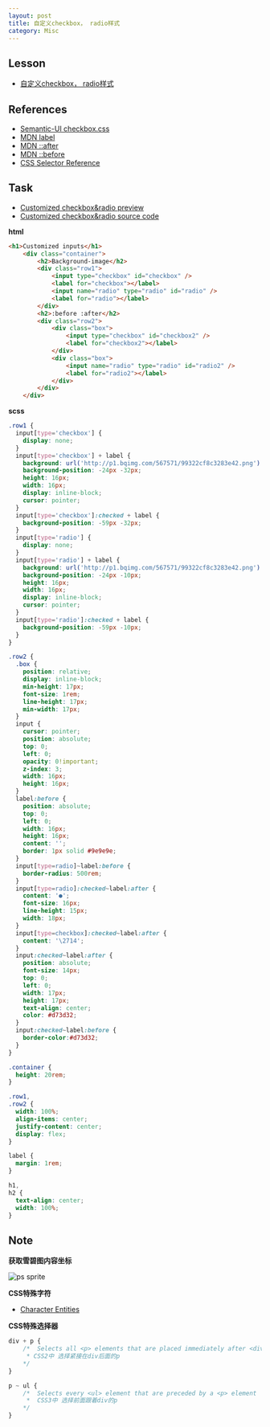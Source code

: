 ```yaml
---
layout: post
title: 自定义checkbox， radio样式
category: Misc
---
```


## Lesson

* [自定义checkbox， radio样式](http://ife.baidu.com/course/detail/id/23)

## References

* [Semantic-UI checkbox.css](https://github.com/Semantic-Org/Semantic-UI/blob/master/dist/components/checkbox.css)
* [MDN label](https://developer.mozilla.org/en-US/docs/Web/HTML/Element/label)
* [MDN ::after](https://developer.mozilla.org/en-US/docs/Web/CSS/::after)
* [MDN ::before](https://developer.mozilla.org/en-US/docs/Web/CSS/::before)
* [CSS Selector Reference](https://www.w3schools.com/cssref/css_selectors.asp)

## Task

* [Customized checkbox&radio preview](http://codepen.io/discountry/pen/RpNgmz?editors=1100)
* [Customized checkbox&radio source code](https://github.com/discountry/my-baidu-ife/blob/master/codes/Misc/customized-checkbox&radio.html)


**html**

```html
<h1>Customized inputs</h1>
    <div class="container">
        <h2>Background-image</h2>
        <div class="row1">
            <input type="checkbox" id="checkbox" />
            <label for="checkbox"></label>
            <input name="radio" type="radio" id="radio" />
            <label for="radio"></label>
        </div>
        <h2>:before :after</h2>
        <div class="row2">
            <div class="box">
                <input type="checkbox" id="checkbox2" />
                <label for="checkbox2"></label>
            </div>
            <div class="box">
                <input name="radio" type="radio" id="radio2" />
                <label for="radio2"></label>
            </div>
        </div>
    </div>
```

**scss**

```scss
.row1 {
  input[type='checkbox'] {
    display: none;
  }
  input[type='checkbox'] + label {
    background: url('http://p1.bqimg.com/567571/99322cf8c3283e42.png') no-repeat;
    background-position: -24px -32px;
    height: 16px;
    width: 16px;
    display: inline-block;
    cursor: pointer;
  }
  input[type='checkbox']:checked + label {
    background-position: -59px -32px;
  }
  input[type='radio'] {
    display: none;
  }
  input[type='radio'] + label {
    background: url('http://p1.bqimg.com/567571/99322cf8c3283e42.png') no-repeat;
    background-position: -24px -10px;
    height: 16px;
    width: 16px;
    display: inline-block;
    cursor: pointer;
  }
  input[type='radio']:checked + label {
    background-position: -59px -10px;
  }
}

.row2 {
  .box {
    position: relative;
    display: inline-block;
    min-height: 17px;
    font-size: 1rem;
    line-height: 17px;
    min-width: 17px;
  }
  input {
    cursor: pointer;
    position: absolute;
    top: 0;
    left: 0;
    opacity: 0!important;
    z-index: 3;
    width: 16px;
    height: 16px;
  }
  label:before {
    position: absolute;
    top: 0;
    left: 0;
    width: 16px;
    height: 16px;
    content: '';
    border: 1px solid #9e9e9e;
  }
  input[type=radio]~label:before {
    border-radius: 500rem;
  }
  input[type=radio]:checked~label:after {
    content: '●';
    font-size: 16px;
    line-height: 15px;
    width: 18px;
  }
  input[type=checkbox]:checked~label:after {
    content: '\2714';
  }
  input:checked~label:after {
    position: absolute;
    font-size: 14px;
    top: 0;
    left: 0;
    width: 17px;
    height: 17px;
    text-align: center;
    color: #d73d32;
  }
  input:checked~label:before {
    border-color:#d73d32;
  }
}

.container {
  height: 20rem;
}

.row1,
.row2 {
  width: 100%;
  align-items: center;
  justify-content: center;
  display: flex;
}

label {
  margin: 1rem;
}

h1,
h2 {
  text-align: center;
  width: 100%;
}
```

## Note

**获取雪碧图内容坐标**

![ps sprite](https://ooo.0o0.ooo/2017/02/25/58b16c5721ecc.png)


**CSS特殊字符**

* [Character Entities](https://brajeshwar.github.io/entities/)

**CSS特殊选择器**

```css
div + p {
    /*  Selects all <p> elements that are placed immediately after <div> elements
     * CSS2中 选择紧接在div后面的p
    */
}

p ~ ul {
    /*  Selects every <ul> element that are preceded by a <p> element
     *  CSS3中 选择前面跟着div的p
    */
}
```
